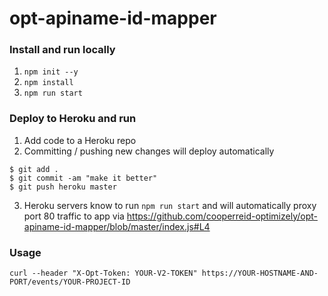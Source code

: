 # opt-apiname-id-mapper

### Install and run locally
1. `npm init --y`
2. `npm install`
3. `npm run start`

### Deploy to Heroku and run
1. Add code to a Heroku repo
2. Committing / pushing new changes will deploy automatically
```
$ git add .
$ git commit -am "make it better"
$ git push heroku master
```
3. Heroku servers know to run `npm run start` and will automatically proxy port 80 traffic to app via https://github.com/cooperreid-optimizely/opt-apiname-id-mapper/blob/master/index.js#L4

### Usage
```shell
curl --header "X-Opt-Token: YOUR-V2-TOKEN" https://YOUR-HOSTNAME-AND-PORT/events/YOUR-PROJECT-ID
```
